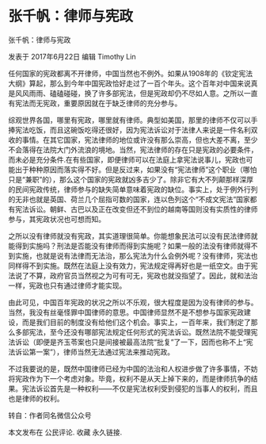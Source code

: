 # 张千帆：律师与宪政

张千帆：律师与宪政

发表于 2017年6月22日 编辑 Timothy Lin

任何国家的宪政都离不开律师，中国当然也不例外。如果从1908年的《钦定宪法大纲》算起，那么到今年中国宪政恰好走过了一百个年头。这个百年对中国来说真是风风雨雨、磕磕碰碰，换了许多部宪法，但是宪政却仍不尽如人意。之所以一直有宪法而无宪政，重要原因就在于缺乏律师的充分参与。

综观世界各国，哪里有宪政，哪里就有律师。典型如美国，那里的律师不仅可以手捧宪法吃饭，而且这碗饭吃得还很好，因为宪法诉讼对于法律人来说是一件名利双收的事情。在其它国家，宪法律师的地位或许没有那么崇高，但也大差不离，至少不会落得在法院大门外流浪的境地。当然，宪法律师的存在只是宪政的必要条件，而未必是充分条件.在有些国家，即便律师可以在法庭上拿宪法说事儿，宪政也可能出于种种原因而落实得不好。但是反过来，如果没有“宪法律师”这个职业（哪怕只是“兼职”的），那么这个国家的宪政就凶多吉少了。除非它有大不列颠那样深厚的民间宪政传统，律师参与的缺失简单意味着宪政的缺位。事实上，处于例外行列的无非也就是英国、荷兰几个屈指可数的国家，连以色列这个“不成文宪法”国家都有宪法诉讼。朝鲜、古巴以及正在改变但还不到位的越南等国则没有实质性的律师参与，其宪政状况也可想而知。

之所以没有律师就没有宪政，其实道理很简单。你能想象民法可以没有民法律师就能得到实施吗？刑法是否能没有律师而得到实施呢？如果一般的法没有律师就得不到实施，也就是说有法律而无法治，那么宪法为什么会例外呢？没有律师，宪法也同样得不到实施。既然在法庭上没有效力，宪法规定得再好也是一纸空文。由于宪法说了不算，政府官员当然视之为可有可无，宪政也就没指望了。因此，就和法治一样，宪政也只有通过律师才能实现。

由此可见，中国百年宪政的状况之所以不乐观，很大程度是因为没有律师的参与。当然，我没有丝毫怪罪中国律师的意思。中国律师显然不是不想参与国家宪政建设，而是我们目前的制度没有给他们这个机会。事实上，一百年来，我们制定了那么多部宪法，至今还没有哪部宪法规定任何形式的宪法诉讼。既然法院不能受理宪法诉讼（即便是齐玉苓案也只是间接被最高法院“批复”了一下，因而也称不上“宪法诉讼第一案”），律师当然无法通过宪法来推动宪政。

不过我要说的是，既然中国律师已经为中国的法治和人权进步做了许多事情，不妨将宪政作为下一个考虑对象。毕竟，权利不是从天上掉下来的，而是律师抗争的结果。宪法诉讼首先是一种权利——不仅是宪法权利受到侵犯的当事人的权利，而且也是律师的权利。

转自：作者同名微信公众号

本文发布在 公民评论. 收藏 永久链接.